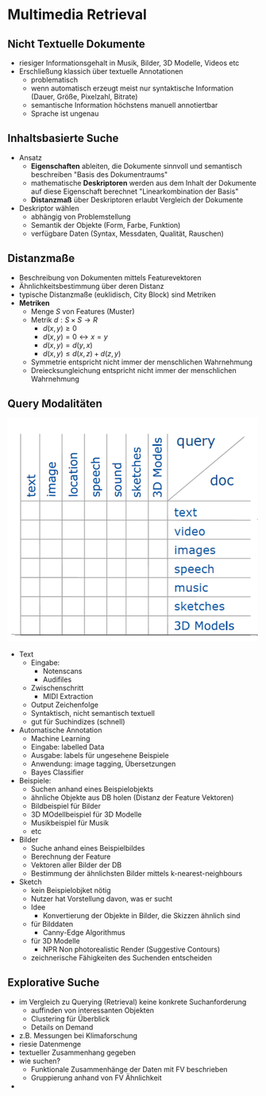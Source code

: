 # Multimedia Retrieval

## Nicht Textuelle Dokumente
- riesiger Informationsgehalt in Musik, Bilder, 3D Modelle, Videos etc
- Erschließung klassich über textuelle Annotationen
  - problematisch
  - wenn automatisch erzeugt meist nur syntaktische Information (Dauer, Größe, Pixelzahl, Bitrate)
  - semantische Information höchstens manuell annotiertbar
  - Sprache ist ungenau

## Inhaltsbasierte Suche
- Ansatz
  - **Eigenschaften** ableiten, die Dokumente sinnvoll und semantisch beschreiben "Basis des Dokumentraums"
  - mathematische **Deskriptoren** werden aus dem Inhalt der Dokumente auf diese Eigenschaft berechnet "Linearkombination der Basis"
  - **Distanzmaß** über Deskriptoren erlaubt Vergleich der Dokumente
- Deskriptor wählen
  - abhängig von Problemstellung
  - Semantik der Objekte (Form, Farbe, Funktion)
  - verfügbare Daten (Syntax, Messdaten, Qualität, Rauschen)

## Distanzmaße
- Beschreibung von Dokumenten mittels Featurevektoren
- Ähnlichkeitsbestimmung über deren Distanz
- typische Distanzmaße (euklidisch, City Block) sind Metriken
- **Metriken**
  - Menge $S$ von Features (Muster)
  - Metrik $d : S \times S \rightarrow R$
    - $d(x, y) \geq 0$
    - $d(x, y) = 0 \leftrightarrow x = y$
    - $d(x, y) = d(y, x)$
    - $d(x, y) \leq d(x,z) + d(z, y)$
  - Symmetrie entspricht nicht immer der menschlichen Wahrnehmung
  - Dreiecksungleichung entspricht nicht immer der menschlichen Wahrnehmung
  
## Query Modalitäten
![Query Modalitäten](Bilder_13_Multimedia_Retrieval/Auswahl_022.png)
- Text
  - Eingabe:
    - Notenscans
    - Audifiles
  - Zwischenschritt
    - MIDI Extraction
  - Output Zeichenfolge
  - Syntaktisch, nicht semantisch textuell
  - gut für Suchindizes (schnell)
- Automatische Annotation
  - Machine Learning
  - Eingabe: labelled Data
  - Ausgabe: labels für ungesehene Beispiele
  - Anwendung: image tagging, Übersetzungen
  - Bayes Classifier
- Beispiele:
  - Suchen anhand eines Beispielobjekts
  - ähnliche Objekte aus DB holen (Distanz der Feature Vektoren)
  - Bildbeispiel für Bilder
  - 3D MOdellbeispiel für 3D Modelle
  - Musikbeispiel für Musik
  - etc
- Bilder
  - Suche anhand eines Beispielbildes
  - Berechnung der Feature
  - Vektoren aller Bilder der DB
  - Bestimmung der ähnlichsten Bilder mittels k-nearest-neighbours
- Sketch
  - kein Beispielobjket nötig
  - Nutzer hat Vorstellung davon, was er sucht
  - Idee
    - Konvertierung der Objekte in Bilder, die Skizzen ähnlich sind
  - für Bilddaten
    - Canny-Edge Algorithmus
  - für 3D Modelle
    - NPR Non photorealistic Render (Suggestive Contours)
  - zeichnerische Fähigkeiten des Suchenden entscheiden

## Explorative Suche
- im Vergleich zu Querying (Retrieval) keine konkrete Suchanforderung
  - auffinden von interessanten Objekten
  - Clustering für Überblick
  - Details on Demand
- z.B. Messungen bei Klimaforschung
- riesie Datenmenge
- textueller Zusammenhang gegeben
- wie suchen?
  - Funktionale Zusammenhänge der Daten mit FV beschrieben
  - Gruppierung anhand von FV Ähnlichkeit
- 